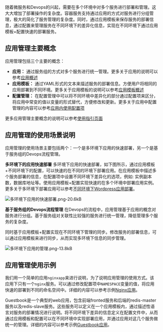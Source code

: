 随着微服务和Devops的兴起，需要在多个环境中对多个服务进行部署和管理。这大大增加了部署操作的复杂度。容器服务支持通过应用的方式对服务进行分组管理，极大的简化了服务管理的复杂度。同时，通过应用模板来保存服务的部署信息，通过配置来管理服务在不同环境下的差异化信息，实现在不同环境下通过应用模板+配置快速的部署服务。

## 应用管理主要概念

应用管理包括三个主要的概念：

- **应用：** 通过服务组的方式对多个服务进行统一管理。更多关于应用的说明可以参考[应用概述][1]
- **应用模板：** 通过YAML形式的文本来描述服务的部署信息。方便用户将相同的应用部署到不同环境。更多关于应用模板的说明可以参考[应用模板概述][2]
- **配置管理：** 在配置管理中可以将不同环境中差异化的部分通过配置项来区分，将应用中常变的值以变量的形式替代，方便修改和更新。更多关于应用中配置管理的内容可以参考[应用内使用配置项][3]

更多应用管理主要概念的说明可以参考[使用指引页面][4]

## 应用管理的使用场景说明
应用管理的使用场景主要包括两个：一个是多环境下应用的快速部署，另一个是基于服务组的Devops流程管理。

**多环境下的应用快速部署**
多环境下应用的快速部署，如下图所示，通过应用模板+不同环境下的配置，可以快速的在不同的环境下部署应用。在应用模板中描述多个服务部署的信息，在配置项中设置不同环境下差异化的选项，例如: 实例副本数，数据库地址等。使用应用模板+配置实现快速的在多个环境中部署应用实例。更多关于多环境下部署应用可以参考[不同环境下Wordpress应用部署][5]。

![多环境下应用的快速部署.png-20.6kB][6]

**基于服务组的Devops流程管理**
在Devops的流程中，应用管理基于应用的概念对服务进行分组。基于服务组对关联性比较强的服务进行统一管理，降低管理多个服务的复杂度。

同时基于应用模板+配置实现在不同环境下管理的同步。修改服务的部署信息，可以通过应用模板来进行同步，从而实现多环境下信息的同步管理。

![多环境下应用的管理.png-13.8kB][7]

## 应用管理使用示例

我们用一个简单的应用`nginxapp`来进行说明，为了说明应用管理的使用方式。该应用下只有一个`nginx`服务。可以通过修改配置项中`NAMESPACE`变量的值，将应用快速的部署到不同的命名空间中。详细的内容可以参考示例[Nginx应用][8]。

Guestbook是一个典型的web应用，包含前端fronted服务和后端的redis-master服务以及redis-slave服务。这些服务可以定义在一个应用模板内，通过描述性语言对服务的部署情况进行说明。将不同环境下差异的信息定义在配置文件中，从而通过应用模板和配置可以在不同环境中实现部署应用，并通过应用对这几个服务做统一的管理。详细的内容可以参考示例[Guestbook应用][9]。


  [1]: http://tce.fsphere.cn/document/product/457/12204
  [2]: http://tce.fsphere.cn/document/product/457/12200
  [3]: http://tce.fsphere.cn/document/product/457/11987
  [4]: http://console.tce.fsphere.cn/ccs/guide
  [5]: http://tce.fsphere.cn/document/product/457/12197
  [6]: http://imgcache.tce.fsphere.cn/static/mc.qcloudimg.com/static/img/9aa36a00d13ca3e4af5f7357a9eb8267/image.png
  [7]: http://imgcache.tce.fsphere.cn/static/mc.qcloudimg.com/static/img/4eb0fd7709c194c0c90abbd677daa3ab/image.png
  [8]: http://tce.fsphere.cn/document/product/457/11945
  [9]: http://tce.fsphere.cn/document/product/457/11944